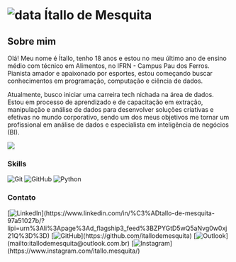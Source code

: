 # ![data](https://lh3.googleusercontent.com/pw/AIL4fc_XDsKzTUtJIqTAqKmxBVPu65iBVlz4gVYk4ygKoGD_5r1IrgOFtdDHTh0P_pP0Ulrbnvuk3n17upfXswF01JteB4pzFpv0p2GNHjZHeO-1ChbFNU7YngGCD_9S5fr_tfG7XrIdYeBefJwQqp22ph7h4lzmjbOYGeZHJ81zTIqcskGMGSrVP6TNc2UlDoVB1BWtJCufMZ5s1eXiwZ5FxkMqrh7qGBda_Ozs1QJukKIsvK2L0yWOu5gsYD9HfUuZEvk8YJL1saiwFLTTTudMT6j5QIoGUNHv5JBWZCy5PqozK4_S4OIqfxGvafQlICTnGJjBqq9gl6MjyGTwUoiN1-yc75qFeihLI-07AoZ_ylWqCf-NFK7nTWEpLB9YSXl0eQvLVG2KOXUOnr5x310w6N9rSK6RmWdlFWu93dYO3GV8xLd2mbeIfip1DECzORLroG1aMrkGiTX1BBOASdMvqFRCh2ULaAq9Ok1YoVRcNCpGet-rb0Gz4HloEETXCVmFhmoGd1IZNPrpricuX88dcCf5qFb7mEj76eYLkmSmZLXfwMROkvDh9HLsuGwX2u0hhbII4zBZxl5Q_Bnar6v8g0i-rtmUEOalPrmRT76D2avWkWtH9xj-r1xedEhIQTkpJkCzMhJZcVvrHOzOAJqYjvQ4JWGSIFtPLHpzQSVjZJIWjZ0M9SfxYU7PBZ6cn5x2qd8w8MZQ7KjLZHHmMF6NKzrjdnyi_YoN2_nAb5oT0SPGzfGxelLBlUClm1ucai2lSmbcnV9fpBqmcZau8mCYSvAbsNF1NAc8t0offdwSnZxzKkcAmkRdvBok4sfzR7zvY-qZUt1o3hoM2RqhSPDSydMOa41r4yIWcLonlroXIeHOoEA1gIAb1vAKh_2BKb6JV7Bcfu2EBNWyD_4H_G3RpWtaoZo=w30-h32-s-no?authuser=0) Ítallo de Mesquita
## Sobre mim
Olá! Meu nome é Ítallo, tenho 18 anos e estou no meu último ano de ensino médio com técnico em Alimentos, no IFRN - Campus Pau dos Ferros. Pianista amador e apaixonado por esportes, estou começando buscar conhecimentos em programação, computação e ciência de dados.

Atualmente, busco iniciar uma carreira tech nichada na área de dados. Estou em processo de aprendizado e de capacitação em extração, manipulação e análise de dados para desenvolver soluções criativas e efetivas no mundo corporativo, sendo um dos meus objetivos me tornar um profissional em análise de dados e especialista em inteligência de negócios (BI).

![](https://lh3.googleusercontent.com/pw/AIL4fc_vDYJ-LwKvgGujnohnt6M5tDMqvUhAGiAdL30Bx7mau-GtnOaVwLar3X8wfxyJf6JttE1Ck2vOw6_pgkuZTNTnWEW7HizBorIkJ8cVQOdh9bPhRWivPBtUsCue6w9Ag0Gj04RFwYbLhGXDPgsqgAS0TZ87z2s1ivPdktJk3jNoGJ3Zmi7hwLyckl5yoiRMjrOfZp79rzv6BoA1-tmuVZM88ImszRQhWaYRLzzaH5afri3yKIryKtfOWyzKlBTvzXf2LNgGSQDIwSjkUL5Rx9yCAISGcWqXCOfkYwxkiRak0q5wHW4WkuVisXMyw8WHqtvkGJb_sSZ_GybtFczF13cdCyUXfkERZuoeoTucDSH-WlnxIjb5K1PZDeyWBjU4zNVHthjRKCOt9ZXrIWwkb1B4khLZrOVn1MbomAa5Qegzx6fgIbA-ZJsxoZ4OBda7iOfNVKXAKDTThPQKU7g6NEYFgkrc0vImiaSiFvqMU3N5zi79lW4R8uXCeemggK7jDM7nryT0WQqOaXeTJkn2IfVxXuOPrSvM1gTjx3t0_agK9eAMG_PiRBDYrSkV8_SbSv8xgZquDDlfp-U9EACeez4L3Rz8-bnh6pN6Zjih_hAcVrmEWFqH1fLyEpzXMpAzrl5IshOZrCJNsMzx-ZsOlkIaLDSolunuqeYnYEvc5gHE-r4nq2WithNQ0P4at6u5RwUhliylhYRMQAtq-mlzecG1xnkEy4-NpbwNPmiWX_aRbeAEpD2sXYoDM2qwYTNEBrMbt5ayIJPdPvyd2u0o5VLjXXQtNnceaI9RzIUUU9Td7EfAqPRtbWoB2wRryThK-_fkclP3fO_Bh2duOKUnwpN0AAuE_9HBnz86s4EwpC8cloFuyHg0SJG7bSqUBNbJv816lhrBkz7gKBw4QEWKpcwwF0M=w380-h380-s-no?authuser=0)
### Skills
![Git](https://img.shields.io/badge/-Git-000?style=for-the-badge&logo=Git&logoColor=14C38E&color") ![GitHub](https://img.shields.io/badge/-GitHub-000?style=for-the-badge&logo=GitHub&logoColor=14C38E&color") ![Python](https://img.shields.io/badge/-Python-000?style=for-the-badge&logo=Python&logoColor=14C38E&color")
### Contato
[![LinkedIn](https://img.shields.io/badge/-LinkedIn-000?style=for-the-badge&logo=linkedin&logoColor=14C38E&color")](https://www.linkedin.com/in/%C3%ADtallo-de-mesquita-97a51027b/?lipi=urn%3Ali%3Apage%3Ad_flagship3_feed%3BZPYGtD5wQ5aNvg0w0xj21Q%3D%3D) [![GitHub](https://img.shields.io/badge/-GitHub-000?style=for-the-badge&logo=GitHub&logoColor=14C38E&color")](https://github.com/itallodemesquita) [![Outlook](https://img.shields.io/badge/-email-000?style=for-the-badge&logo=microsoft-outlook&logoColor=14C38E&color")](mailto:itallodemesquita@outlook.com.br) [![Instagram](https://img.shields.io/badge/-Instagram-000?style=for-the-badge&logo=Instagram&logoColor=14C38E&color")](https://www.instagram.com/itallo.mesquita/)
